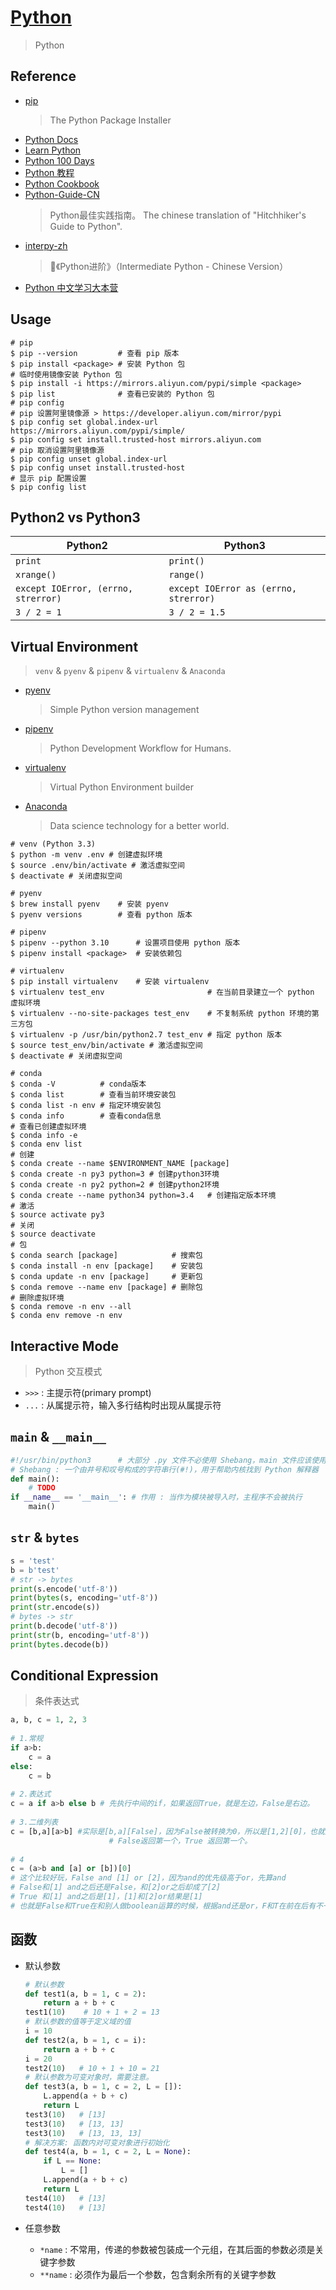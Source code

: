 # [Python](https://www.python.org/)
> Python

## Reference

- [pip](https://github.com/pypa/pip)
    > The Python Package Installer
- [Python Docs](https://docs.python.org/zh-cn/3/)
- [Learn Python](https://github.com/xianhu/LearnPython)
- [Python 100 Days](https://github.com/jackfrued/Python-100-Days)
- [Python 教程](https://www.liaoxuefeng.com/wiki/1016959663602400)
- [Python Cookbook](https://github.com/yidao620c/python3-cookbook)
- [Python-Guide-CN](https://github.com/Prodesire/Python-Guide-CN)
    > Python最佳实践指南。 The chinese translation of "Hitchhiker's Guide to Python".
- [interpy-zh](https://github.com/eastlakeside/interpy-zh)
    > 📘《Python进阶》（Intermediate Python - Chinese Version）
- [Python 中文学习大本营](http://www.pythondoc.com/)

## Usage

```shell
# pip
$ pip --version         # 查看 pip 版本
$ pip install <package> # 安装 Python 包
# 临时使用镜像安装 Python 包
$ pip install -i https://mirrors.aliyun.com/pypi/simple <package>
$ pip list              # 查看已安装的 Python 包
# pip config
# pip 设置阿里镜像源 > https://developer.aliyun.com/mirror/pypi
$ pip config set global.index-url https://mirrors.aliyun.com/pypi/simple/
$ pip config set install.trusted-host mirrors.aliyun.com
# pip 取消设置阿里镜像源
$ pip config unset global.index-url
$ pip config unset install.trusted-host
# 显示 pip 配置设置
$ pip config list       
```

## Python2 vs Python3

| Python2   | Python3 
| ---       | ---       
| `print`   | `print()` 
| `xrange()`| `range()` 
| `except IOError, (errno, strerror)` | `except IOError as (errno, strerror)` 
| `3 / 2 = 1` | `3 / 2 = 1.5` 

## Virtual Environment 
> `venv` & `pyenv` & `pipenv` & `virtualenv` & `Anaconda`

- [pyenv](https://github.com/pyenv/pyenv)
    > Simple Python version management
- [pipenv](https://github.com/pypa/pipenv)
    > Python Development Workflow for Humans.
- [virtualenv](https://github.com/pypa/virtualenv) 
    > Virtual Python Environment builder
- [Anaconda](https://www.anaconda.com)
    > Data science technology for a better world.

```shell
# venv (Python 3.3)
$ python -m venv .env # 创建虚拟环境
$ source .env/bin/activate # 激活虚拟空间
$ deactivate # 关闭虚拟空间

# pyenv
$ brew install pyenv    # 安装 pyenv
$ pyenv versions        # 查看 python 版本

# pipenv
$ pipenv --python 3.10      # 设置项目使用 python 版本
$ pipenv install <package>  # 安装依赖包

# virtualenv
$ pip install virtualenv    # 安装 virtualenv
$ virtualenv test_env                       # 在当前目录建立一个 python 虚拟环境
$ virtualenv --no-site-packages test_env    # 不复制系统 python 环境的第三方包
$ virtualenv -p /usr/bin/python2.7 test_env # 指定 python 版本
$ source test_env/bin/activate # 激活虚拟空间
$ deactivate # 关闭虚拟空间

# conda
$ conda -V          # conda版本
$ conda list        # 查看当前环境安装包
$ conda list -n env # 指定环境安装包
$ conda info        # 查看conda信息
# 查看已创建虚拟环境
$ conda info -e
$ conda env list    
# 创建
$ conda create --name $ENVIRONMENT_NAME [package]
$ conda create -n py3 python=3 # 创建python3环境
$ conda create -n py2 python=2 # 创建python2环境
$ conda create --name python34 python=3.4   # 创建指定版本环境
# 激活
$ source activate py3
# 关闭
$ source deactivate
# 包
$ conda search [package]            # 搜索包
$ conda install -n env [package]    # 安装包
$ conda update -n env [package]     # 更新包        
$ conda remove --name env [package] # 删除包
# 删除虚拟环境
$ conda remove -n env --all
$ conda env remove -n env
```

## Interactive Mode 
> Python 交互模式

- `>>>` : 主提示符(primary prompt)
- `...` : 从属提示符，输入多行结构时出现从属提示符

## `main` & `__main__`

  ```python
  #!/usr/bin/python3      # 大部分 .py 文件不必使用 Shebang，main 文件应该使用
  # Shebang : 一个由井号和叹号构成的字符串行(#!)，用于帮助内核找到 Python 解释器
  def main():
      # TODO
  if __name__ == '__main__': # 作用 : 当作为模块被导入时，主程序不会被执行
      main()
  ```

## `str` & `bytes`

  ```python
  s = 'test'
  b = b'test'
  # str -> bytes
  print(s.encode('utf-8'))
  print(bytes(s, encoding='utf-8'))
  print(str.encode(s))
  # bytes -> str
  print(b.decode('utf-8'))
  print(str(b, encoding='utf-8'))
  print(bytes.decode(b))
  ``` 
  
## Conditional Expression 
> 条件表达式

  ```python
  a, b, c = 1, 2, 3
   
  # 1.常规
  if a>b:
      c = a
  else:
      c = b
   
  # 2.表达式
  c = a if a>b else b # 先执行中间的if，如果返回True，就是左边，False是右边。
   
  # 3.二维列表
  c = [b,a][a>b] #实际是[b,a][False]，因为False被转换为0，所以是[1,2][0]，也就是[1]
                        # False返回第一个，True 返回第一个。
   
  # 4
  c = (a>b and [a] or [b])[0]
  # 这个比较好玩，False and [1] or [2]，因为and的优先级高于or，先算and
  # False和[1] and之后还是False，和[2]or之后却成了[2]
  # True 和[1] and之后是[1]，[1]和[2]or结果是[1]
  # 也就是False和True在和别人做boolean运算的时候，根据and还是or，F和T在前在后有不一样的数据转换规则。
  ```

## 函数

- 默认参数

  ``` python
  # 默认参数
  def test1(a, b = 1, c = 2):
      return a + b + c
  test1(10)    # 10 + 1 + 2 = 13
  # 默认参数的值等于定义域的值
  i = 10
  def test2(a, b = 1, c = i):
      return a + b + c
  i = 20
  test2(10)   # 10 + 1 + 10 = 21
  # 默认参数为可变对象时，需要注意。
  def test3(a, b = 1, c = 2, L = []):
      L.append(a + b + c)
      return L
  test3(10)   # [13]
  test3(10)   # [13, 13]
  test3(10)   # [13, 13, 13]
  # 解决方案: 函数内对可变对象进行初始化
  def test4(a, b = 1, c = 2, L = None):
      if L == None:
          L = []
      L.append(a + b + c)
      return L
  test4(10)   # [13]
  test4(10)   # [13]
  ```

- 任意参数
    * `*name` : 不常用，传递的参数被包装成一个元组，在其后面的参数必须是关键字参数
    * `**name` : 必须作为最后一个参数，包含剩余所有的关键字参数